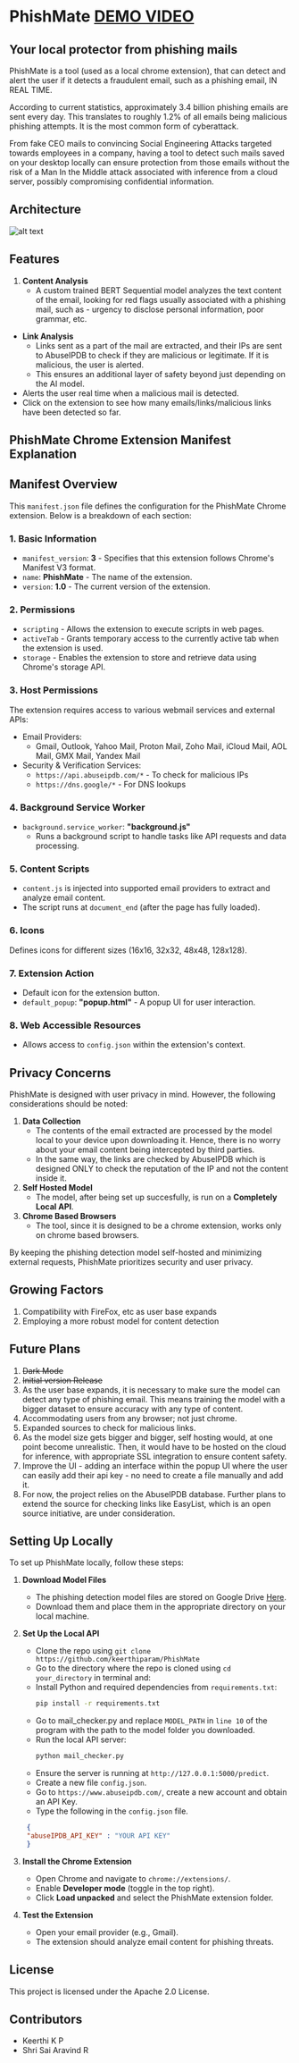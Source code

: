 # PhishMate [DEMO VIDEO](https://youtu.be/BHtsxgC5hHI)
## Your local protector from phishing mails

PhishMate is a tool (used as a local chrome extension), that can detect and alert the user if it detects a fraudulent email, such as a phishing email, IN REAL TIME.

According to current statistics, approximately 3.4 billion phishing emails are sent every day. This translates to roughly 1.2% of all emails being malicious phishing attempts. It is the most common form of cyberattack.

From fake CEO mails to convincing Social Engineering Attacks targeted towards employees in a company, having a tool to detect such mails saved on your desktop locally can ensure protection from those emails without the risk of a Man In the Middle attack associated with inference from a cloud server, possibly compromising confidential information.
## Architecture
![alt text](<diagram.jpg>)
## Features
1. **Content Analysis**
   - A custom trained BERT Sequential model analyzes the text content of the email, looking for red flags usually associated with a phishing mail, such as - urgency to disclose personal information, poor grammar, etc.
- **Link Analysis**
    - Links sent as a part of the mail are extracted, and their IPs are sent to AbuseIPDB to check if they are malicious or legitimate. If it is malicious, the user is alerted.
    - This ensures an additional layer of safety beyond just depending on the AI model.
- Alerts the user real time when a malicious mail is detected.
- Click on the extension to see how many emails/links/malicious links have been detected so far.

## PhishMate Chrome Extension Manifest Explanation
## Manifest Overview

This `manifest.json` file defines the configuration for the PhishMate Chrome extension. Below is a breakdown of each section:

### 1. Basic Information
- `manifest_version`: **3** - Specifies that this extension follows Chrome's Manifest V3 format.
- `name`: **PhishMate** - The name of the extension.
- `version`: **1.0** - The current version of the extension.

### 2. Permissions
- `scripting` - Allows the extension to execute scripts in web pages.
- `activeTab` - Grants temporary access to the currently active tab when the extension is used.
- `storage` - Enables the extension to store and retrieve data using Chrome's storage API.

### 3. Host Permissions
The extension requires access to various webmail services and external APIs:
- Email Providers:
  - Gmail, Outlook, Yahoo Mail, Proton Mail, Zoho Mail, iCloud Mail, AOL Mail, GMX Mail, Yandex Mail
- Security & Verification Services:
  - `https://api.abuseipdb.com/*` - To check for malicious IPs
  - `https://dns.google/*` - For DNS lookups

### 4. Background Service Worker
- `background.service_worker`: **"background.js"**
  - Runs a background script to handle tasks like API requests and data processing.

### 5. Content Scripts
- `content.js` is injected into supported email providers to extract and analyze email content.
- The script runs at `document_end` (after the page has fully loaded).

### 6. Icons
Defines icons for different sizes (16x16, 32x32, 48x48, 128x128).

### 7. Extension Action
- Default icon for the extension button.
- `default_popup`: **"popup.html"** - A popup UI for user interaction.

### 8. Web Accessible Resources
- Allows access to `config.json` within the extension's context.

## Privacy Concerns
PhishMate is designed with user privacy in mind. However, the following considerations should be noted:
1. **Data Collection**
   - The contents of the email extracted are processed by the model local to your device upon downloading it. Hence, there is no worry about your email content being intercepted by third parties.
   - In the same way, the links are checked by AbuseIPDB which is designed ONLY to check the reputation of the IP and not the content inside it.
2. **Self Hosted Model**
    - The model, after being set up succesfully, is run on a **Completely Local API**.
3. **Chrome Based Browsers**
    - The tool, since it is designed to be a chrome extension, works only on chrome based browsers. 

By keeping the phishing detection model self-hosted and minimizing external requests, PhishMate prioritizes security and user privacy.

## Growing Factors
1. Compatibility with FireFox, etc as user base expands
2. Employing a more robust model for content detection

## Future Plans
1. ~~Dark Mode~~
2. ~~Initial version Release~~ 
3. As the user base expands, it is necessary to make sure the model can detect any type of phishing email. This means training the model with a bigger dataset to ensure accuracy with any type of content.
4. Accommodating users from any browser; not just chrome.
5. Expanded sources to check for malicious links.
6. As the model size gets bigger and bigger, self hosting would, at one point become unrealistic. Then, it would have to be hosted on the cloud for inference, with appropriate SSL integration to ensure content safety.
7. Improve the UI - adding an interface within the popup UI where the user can easily add their api key - no need to create a file manually and add it.
8. For now, the project relies on the AbuseIPDB database. Further plans to extend the source for checking links like EasyList, which is an open source initiative, are under consideration. 

## Setting Up Locally

To set up PhishMate locally, follow these steps:

1. **Download Model Files**
   - The phishing detection model files are stored on Google Drive [Here](https://drive.google.com/drive/folders/1jpxy4_mu5qb0oNtqljxtt0dzcrmOryQy?usp=drive_link).
   - Download them and place them in the appropriate directory on your local machine.

2. **Set Up the Local API**
   - Clone the repo using `git clone https://github.com/keerthiparam/PhishMate`
   - Go to the directory where the repo is cloned using `cd your_directory` in terminal and:
   - Install Python and required dependencies from `requirements.txt`:
     ```sh
     pip install -r requirements.txt
     ```
   - Go to mail_checker.py and replace `MODEL_PATH` in `line 10` of the program with the path to the model folder you downloaded. 
   - Run the local API server:
     ```sh
     python mail_checker.py
     ```
   - Ensure the server is running at `http://127.0.0.1:5000/predict`.
   - Create a new file `config.json`.
   - Go to `https://www.abuseipdb.com/`, create a new account and obtain an API Key.
   - Type the following in the `config.json` file.
   ```json
    {
    "abuseIPDB_API_KEY" : "YOUR API KEY"
    }
3. **Install the Chrome Extension**
   - Open Chrome and navigate to `chrome://extensions/`.
   - Enable **Developer mode** (toggle in the top right).
   - Click **Load unpacked** and select the PhishMate extension folder.

4. **Test the Extension**
   - Open your email provider (e.g., Gmail).
   - The extension should analyze email content for phishing threats.
   
## License

This project is licensed under the Apache 2.0 License.

## Contributors

- Keerthi K P
- Shri Sai Aravind R